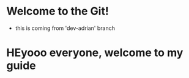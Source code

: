 
# Welcome to the Git!

- this is coming from 'dev-adrian' branch
# HEyooo everyone, welcome to my guide
